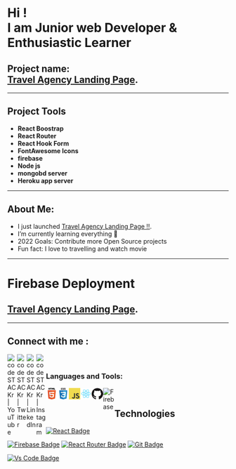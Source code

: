 # Hi !<br/> I am Junior web Developer & Enthusiastic Learner

## Project name: <br/>[Travel Agency Landing Page](https://travel-agency-landing-page-242.web.app/).

---

## Project Tools

- **React Boostrap**
- **React Router**
- **React Hook Form**
- **FontAwesome Icons**
- **firebase**
- **Node js**
- **mongobd server**
- **Heroku app server**

---

## About Me:

- I just launched [Travel Agency Landing Page !!](https://travel-agency-landing-page-242.web.app/).
- I’m currently learning everything 🤣
- 2022 Goals: Contribute more Open Source projects
- Fun fact: I love to travelling and watch movie

---

# Firebase Deployment

## [Travel Agency Landing Page](https://travel-agency-landing-page-242.web.app/).

<hr/>

## Connect with me :

[<img align="left" alt="codeSTACKr | YouTube" width="22px" src="https://cdn.jsdelivr.net/npm/simple-icons@v3/icons/youtube.svg" />](https://youtube.com/codeSTACKr)
[<img align="left" alt="codeSTACKr | Twitter" width="22px" src="https://cdn.jsdelivr.net/npm/simple-icons@v3/icons/twitter.svg" />](https://twitter.com)
[<img align="left" alt="codeSTACKr | LinkedIn" width="22px" src="https://cdn.jsdelivr.net/npm/simple-icons@v3/icons/linkedin.svg" />](https://linkedin.com)
[<img align="left" alt="codeSTACKr | Instagram" width="22px" src="https://cdn.jsdelivr.net/npm/simple-icons@v3/icons/instagram.svg" />](https://instagram.com)

<br />

### Languages and Tools:

[<img align="left" alt="HTML5" width="26px" src="https://raw.githubusercontent.com/github/explore/80688e429a7d4ef2fca1e82350fe8e3517d3494d/topics/html/html.png" />](HTML)
[<img align="left" alt="CSS3" width="26px" src="https://raw.githubusercontent.com/github/explore/80688e429a7d4ef2fca1e82350fe8e3517d3494d/topics/css/css.png" />](css)

[<img align="left" alt="JavaScript" width="26px" src="https://raw.githubusercontent.com/github/explore/80688e429a7d4ef2fca1e82350fe8e3517d3494d/topics/javascript/javascript.png" />](javascript)

[<img align="left" alt="React" width="26px" src="https://raw.githubusercontent.com/github/explore/80688e429a7d4ef2fca1e82350fe8e3517d3494d/topics/react/react.png" />](react)

[<img align="left" alt="GitHub" width="26px" src="https://raw.githubusercontent.com/github/explore/78df643247d429f6cc873026c0622819ad797942/topics/github/github.png" />](github)

[<img  align="left" alt="Firebase" width="26px" src="https://www.gstatic.com/mobilesdk/160503_mobilesdk/logo/2x/firebase_28dp.png" />](firebase)

<br/>

## Technologies

[![React Badge](https://img.shields.io/badge/React-20232A?style=for-the-badge&logo=react&logoColor=61DAFB)](react)

<!-- [![Tailwind Badge](https://img.shields.io/badge/Tailwind_CSS-38B2AC?style=for-the-badge&logo=tailwind-css&logoColor=white)](tailwind) -->

[![Firebase Badge](https://img.shields.io/badge/Firebase-FFCB2B?style=for-the-badge&logo=firebase&logoColor=white)](firebase)
[![React Router Badge](https://img.shields.io/badge/React_Router-CA4245?style=for-the-badge&logo=react-router&logoColor=white)](https://img.shields.io/badge/)
[![Git Badge](https://img.shields.io/badge/git-f34f29?style=for-the-badge&logo=git&logoColor=white)](https://github.com)

[![Vs Code Badge](https://img.shields.io/badge/Visual_Studio_Code-0078D6?style=for-the-badge&logo=visualstudiocode&logoColor=white)](VSCODE)
